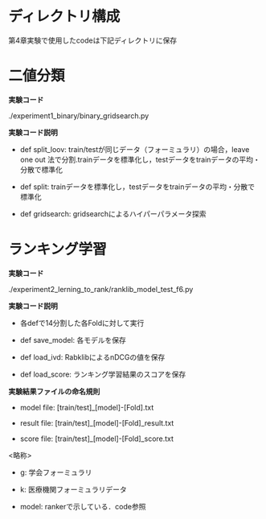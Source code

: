 # ディレクトリ構成

第4章実験で使用したcodeは下記ディレクトリに保存
# 二値分類

**実験コード**

./experiment1_binary/binary_gridsearch.py

**実験コード説明**

*   def split_loov: train/testが同じデータ（フォーミュラリ）の場合，leave one out 法で分割.trainデータを標準化し，testデータをtrainデータの平均・分散で標準化

*   def split: trainデータを標準化し，testデータをtrainデータの平均・分散で標準化

*   def gridsearch: gridsearchによるハイパーパラメータ探索


# ランキング学習

**実験コード**

./experiment2_lerning_to_rank/ranklib_model_test_f6.py

**実験コード説明**

*   各defで14分割した各Foldに対して実行

*   def save_model: 各モデルを保存

*   def load_ivd: RabklibによるnDCGの値を保存

*   def load_score: ランキング学習結果のスコアを保存

**実験結果ファイルの命名規則**

*   model file: [train/test]_[model]-[Fold].txt

*   result file: [train/test]_[model]-[Fold]_result.txt

*   score file: [train/test]_[model]-[Fold]_score.txt

<略称>

*   g: 学会フォーミュラリ

*   k: 医療機関フォーミュラリデータ

*   model: rankerで示している．code参照


